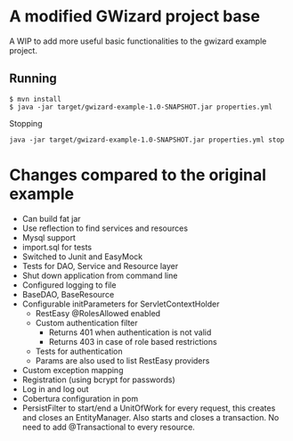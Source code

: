 # A modified GWizard project base
A WIP to add more useful basic functionalities to the gwizard example project.

## Running

```
$ mvn install
$ java -jar target/gwizard-example-1.0-SNAPSHOT.jar properties.yml
```

Stopping
```
java -jar target/gwizard-example-1.0-SNAPSHOT.jar properties.yml stop
```

# Changes compared to the original example
* Can build fat jar
* Use reflection to find services and resources
* Mysql support
* import.sql for tests
* Switched to Junit and EasyMock
* Tests for DAO, Service and Resource layer
* Shut down application from command line
* Configured logging to file
* BaseDAO, BaseResource
* Configurable initParameters for ServletContextHolder
    * RestEasy @RolesAllowed enabled
    * Custom authentication filter
        * Returns 401 when authentication is not valid
        * Returns 403 in case of role based restrictions
    * Tests for authentication
    * Params are also used to list RestEasy providers
* Custom exception mapping
* Registration (using bcrypt for passwords)
* Log in and log out
* Cobertura configuration in pom
* PersistFilter to start/end a UnitOfWork for every request, this creates and closes an EntityManager. 
Also starts and closes a transaction. 
No need to add @Transactional to every resource. 
